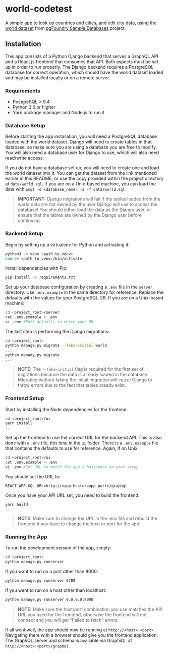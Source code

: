 # world-codetest
A simple app to look up countries and cities, and edit city data, using the [world dataset](https://ftp.postgresql.org/pub/projects/pgFoundry/dbsamples/world/world-1.0/world-1.0.tar.gz) from [pgFoundry Sample Databases](https://www.postgresql.org/ftp/projects/pgFoundry/dbsamples/) project.

## Installation

This app consists of a Python Django backend that serves a GraphQL API and a React.js frontend that consumes that API.  Both aspects must be set up in order to run properly.  The Django backend requires a PostgreSQL database for correct operation, which should have the world dataset  loaded and may be installed locally or on a remote server.

### Requirements

- PostgreSQL > 9.4
- Python 3.6 or higher
- Yarn package manager and Node.js to run it

### Database Setup

Before starting the app installation, you will need a PostgreSQL database loaded with the world dataset.  Django will need to create tables in that database, so make sure you are using a database you are free to modify.  You will also need a database user for Django to use, which will also need read/write access.

If you do not have a database set up, you will need to create one and load the world dataset into it.  You can get the dataset from the link mentioned earlier in this README, or use the copy provided within the project directory at `data/world.sql`.  If you are on a Unix-based machine, you can load the data with `psql -d <database_name> -a -f data/world.sql`

> **IMPORTANT:** Django migrations will fail if the tables loaded from the world data are not owned by the user Django will use to access the database!  You should either load the data as the Django user, or ensure that the tables are owned by the Django user before continuing.

### Backend Setup

Begin by setting up a virtualenv for Python and activating it:

```bash
python3 -m venv <path_to_venv>
source <path_to_venv>/bin/activate
```

Install dependencies with Pip:

```bash
pip install -r requirements.txt
```

Set up your database configuration by creating a `.env` file in the `server` directory.  Use `.env.example` in the same directory for reference.  Replace the defaults with the values for your PostgreSQL DB.  If you are on a Unix-based machine:

```bash
cd <project_root>/server
cat .env.example > .env
vi .env #Edit defaults to match your DB
```

The last step is performing the Django migrations:

```bash
cd <project_root>
python manage.py migrate --fake-initial world
...
python manady.py migrate
...
```

> **NOTE:** The `--fake-initial` flag is required for the first set of migrations because the data is already loaded in the database.  Migrating without faking the initial migration will cause Django to throw errors due to the fact that tables aready exist.

### Frontend Setup

Start by installing the Node dependencies for the frontend:

```bash
cd <project_root>/ui
yarn install
...
```

Set up the frontend to use the correct URL for the backend API.  This is also done with a `.env` file, this time in the `ui` folder.  There is a `.env.example` file that contains the defaults to use for reference.  Again, if on Unix:

```bash
cd <project_root>/ui
cat .env.example > .env
vi .env #Set URL to match the app's host/port on your setup
```

You should set the URL to:

```
REACT_APP_GQL_URL=http://<app_host>:<app_port>/graphql
```

Once you have your API URL set, you need to build the frontend:

```
yarn build
...
```

> **NOTE:**  Make sure to change the URL in the .env file and rebuild the frontend if you have to change the host or port for the app! 

### Running the App

To run the development version of the app, simply:

```bash
cd <project_root>
python manage.py runserver
```

If you want to run on a port other than 8000:

```bash
python manage.py runserver 6789
```

If you want to run on a host other than localhost:

```bash
python manage.py runserver 0.0.0.0:8000
```

> **NOTE:** Make sure the host/port combination you use matches the API URL you used for the frontend, otherwise the frontend will not connect and you will get "Failed to fetch" errors.



If all went well, the app should now be running at `http://<host>:<port>`.  Navigating there with a browser should give you the frontend application.  The GraphQL server and schema is available via GraphiQL at `http://<host>:<port>/graphql`.